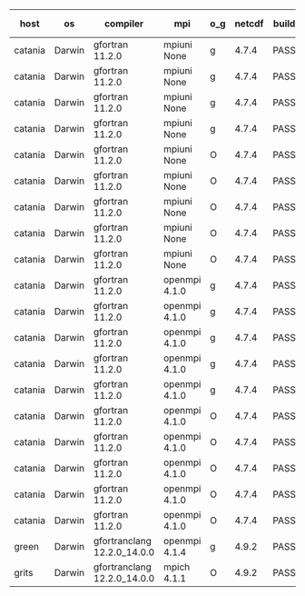 

| host     | os       | compiler                              | mpi                      | o_g        | netcdf        | build       | u_pass          | u_fail          | s_pass            | s_fail            | e_pass             | e_fail             | nuopc_pass       | nuopc_fail       | artifacts link          |
|----------|----------|---------------------------------------|--------------------------|------------|---------------|-------------|-----------------|-----------------|-------------------|-------------------|--------------------|--------------------|------------------|------------------|-------------------------|
| catania | Darwin | gfortran 11.2.0 | mpiuni None  | g | 4.7.4  | PASS | 12530 | 0 | 9 | 0 | 44 | 0 | None | None | <a href="https://github.com/esmf-org/esmf-test-artifacts/tree/eb9f4730123cf1b8b1974ed9c2858d938fdd41a9/develop/gfortran/11.2.0/g/mpiuni/None" target="_blank">eb9f473</a> | 
| catania | Darwin | gfortran 11.2.0 | mpiuni None  | g | 4.7.4  | PASS | 12530 | 0 | 9 | 0 | 44 | 0 | None | None | <a href="https://github.com/esmf-org/esmf-test-artifacts/tree/c41723f3dd6dddd2372bc71d85d7ca4d4d7ccd8c/develop/gfortran/11.2.0/g/mpiuni/None" target="_blank">c41723f</a> | 
| catania | Darwin | gfortran 11.2.0 | mpiuni None  | g | 4.7.4  | PASS | 12530 | 0 | 9 | 0 | 44 | 0 | None | None | <a href="https://github.com/esmf-org/esmf-test-artifacts/tree/19968b094611ec649952866bbd6d99bd03f7aecf/develop/gfortran/11.2.0/g/mpiuni/None" target="_blank">19968b0</a> | 
| catania | Darwin | gfortran 11.2.0 | mpiuni None  | g | 4.7.4  | PASS | 12530 | 0 | 9 | 0 | 44 | 0 | None | None | <a href="https://github.com/esmf-org/esmf-test-artifacts/tree/60634d3cf87df9a7a92ca0713ce439819cd3bebd/develop/gfortran/11.2.0/g/mpiuni/None" target="_blank">60634d3</a> | 
| catania | Darwin | gfortran 11.2.0 | mpiuni None  | O | 4.7.4  | PASS | 12530 | 0 | 9 | 0 | 44 | 0 | None | None | <a href="https://github.com/esmf-org/esmf-test-artifacts/tree/1d24ef135db6d6a6b22bd4b243b02642f90c5bb0/develop/gfortran/11.2.0/O/mpiuni/None" target="_blank">1d24ef1</a> | 
| catania | Darwin | gfortran 11.2.0 | mpiuni None  | O | 4.7.4  | PASS | 12530 | 0 | 9 | 0 | 44 | 0 | None | None | <a href="https://github.com/esmf-org/esmf-test-artifacts/tree/e0bba435345ec078d602f7075e8e82db048fe145/develop/gfortran/11.2.0/O/mpiuni/None" target="_blank">e0bba43</a> | 
| catania | Darwin | gfortran 11.2.0 | mpiuni None  | O | 4.7.4  | PASS | 12530 | 0 | 9 | 0 | 44 | 0 | None | None | <a href="https://github.com/esmf-org/esmf-test-artifacts/tree/8fa7c2a7f4ae58f23a44b18e8f95f35c2ec136af/develop/gfortran/11.2.0/O/mpiuni/None" target="_blank">8fa7c2a</a> | 
| catania | Darwin | gfortran 11.2.0 | mpiuni None  | O | 4.7.4  | PASS | 12530 | 0 | 9 | 0 | 44 | 0 | None | None | <a href="https://github.com/esmf-org/esmf-test-artifacts/tree/ad905bd1f8dd09038e99f87c51fe10a21fe2964c/develop/gfortran/11.2.0/O/mpiuni/None" target="_blank">ad905bd</a> | 
| catania | Darwin | gfortran 11.2.0 | mpiuni None  | O | 4.7.4  | PASS | 12530 | 0 | 9 | 0 | 44 | 0 | None | None | <a href="https://github.com/esmf-org/esmf-test-artifacts/tree/e1b1824db16e610b8e40608ca370a311d21ab1f4/develop/gfortran/11.2.0/O/mpiuni/None" target="_blank">e1b1824</a> | 
| catania | Darwin | gfortran 11.2.0 | openmpi 4.1.0  | g | 4.7.4  | PASS | 14197 | 3 | 51 | 0 | 81 | 0 | 56 | 0 | <a href="https://github.com/esmf-org/esmf-test-artifacts/tree/504c9979a6ceb4601d485f71c3bfa8c0c136c108/develop/gfortran/11.2.0/g/openmpi/4.1.0" target="_blank">504c997</a> | 
| catania | Darwin | gfortran 11.2.0 | openmpi 4.1.0  | g | 4.7.4  | PASS | 14197 | 3 | 51 | 0 | 81 | 0 | 56 | 0 | <a href="https://github.com/esmf-org/esmf-test-artifacts/tree/b84cf5e8e02ec0f22da1f957bb21df38e8b08587/develop/gfortran/11.2.0/g/openmpi/4.1.0" target="_blank">b84cf5e</a> | 
| catania | Darwin | gfortran 11.2.0 | openmpi 4.1.0  | g | 4.7.4  | PASS | 14197 | 3 | 51 | 0 | 81 | 0 | 56 | 0 | <a href="https://github.com/esmf-org/esmf-test-artifacts/tree/dfea95d9400afbb3b3e967a6259070d9646af304/develop/gfortran/11.2.0/g/openmpi/4.1.0" target="_blank">dfea95d</a> | 
| catania | Darwin | gfortran 11.2.0 | openmpi 4.1.0  | g | 4.7.4  | PASS | 14197 | 3 | 51 | 0 | 81 | 0 | 56 | 0 | <a href="https://github.com/esmf-org/esmf-test-artifacts/tree/d96596fa9b4c9e6bfe1d8046510be883be5d88d5/develop/gfortran/11.2.0/g/openmpi/4.1.0" target="_blank">d96596f</a> | 
| catania | Darwin | gfortran 11.2.0 | openmpi 4.1.0  | g | 4.7.4  | PASS | 14189 | 11 | 51 | 0 | 81 | 0 | 56 | 0 | <a href="https://github.com/esmf-org/esmf-test-artifacts/tree/188b85004f27369be0f9db33f06d891ed81d2900/develop/gfortran/11.2.0/g/openmpi/4.1.0" target="_blank">188b850</a> | 
| catania | Darwin | gfortran 11.2.0 | openmpi 4.1.0  | O | 4.7.4  | PASS | 14197 | 3 | 51 | 0 | 81 | 0 | 56 | 0 | <a href="https://github.com/esmf-org/esmf-test-artifacts/tree/915e933ffe01f7069e1ae20d40f4e8352763da67/develop/gfortran/11.2.0/O/openmpi/4.1.0" target="_blank">915e933</a> | 
| catania | Darwin | gfortran 11.2.0 | openmpi 4.1.0  | O | 4.7.4  | PASS | 14197 | 3 | 51 | 0 | 81 | 0 | 56 | 0 | <a href="https://github.com/esmf-org/esmf-test-artifacts/tree/d8c1d4cdd3e56f98ef1eaeaf8f044651272c13b1/develop/gfortran/11.2.0/O/openmpi/4.1.0" target="_blank">d8c1d4c</a> | 
| catania | Darwin | gfortran 11.2.0 | openmpi 4.1.0  | O | 4.7.4  | PASS | 14197 | 3 | 51 | 0 | 81 | 0 | 56 | 0 | <a href="https://github.com/esmf-org/esmf-test-artifacts/tree/be2b0905f37bdafbc89ba34bbbd9a35f77327e32/develop/gfortran/11.2.0/O/openmpi/4.1.0" target="_blank">be2b090</a> | 
| catania | Darwin | gfortran 11.2.0 | openmpi 4.1.0  | O | 4.7.4  | PASS | 14197 | 3 | 51 | 0 | 81 | 0 | 56 | 0 | <a href="https://github.com/esmf-org/esmf-test-artifacts/tree/81e0ff23cd796bac76204de52617490098a15fd4/develop/gfortran/11.2.0/O/openmpi/4.1.0" target="_blank">81e0ff2</a> | 
| catania | Darwin | gfortran 11.2.0 | openmpi 4.1.0  | O | 4.7.4  | PASS | 14190 | 10 | 51 | 0 | 80 | 1 | 56 | 0 | <a href="https://github.com/esmf-org/esmf-test-artifacts/tree/ac7c984748b73b11fce5a2fdbbf2a77743532b7d/develop/gfortran/11.2.0/O/openmpi/4.1.0" target="_blank">ac7c984</a> | 
| green | Darwin | gfortranclang 12.2.0_14.0.0 | openmpi 4.1.4  | g | 4.9.2  | PASS | None | None | None | None | None | None | None | None | <a href="https://github.com/esmf-org/esmf-test-artifacts/tree/5796cb892608a2c96039529b98f4da2291295d7a/develop/gfortranclang/12.2.0_14.0.0/g/openmpi/4.1.4" target="_blank">5796cb8</a> | 
| grits | Darwin | gfortranclang 12.2.0_14.0.0 | mpich 4.1.1  | O | 4.9.2  | PASS | 14200 | 0 | 51 | 0 | 81 | 0 | 44 | 12 | <a href="https://github.com/esmf-org/esmf-test-artifacts/tree/bed9989789883ebf5767f3fa21e19606164d21b2/develop/gfortranclang/12.2.0_14.0.0/O/mpich/4.1.1" target="_blank">bed9989</a> | 
